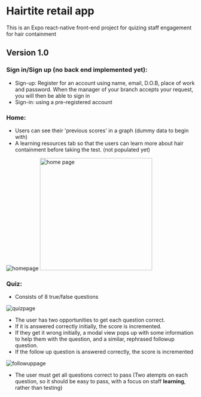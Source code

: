 # Hairtite retail app

This is an Expo react-native front-end project for quizing staff engagement for hair containment

## Version 1.0

### Sign in/Sign up (no back end implemented yet):
- Sign-up: Register for an account using name, email, D.O.B, place of work and password. When the manager of your branch accepts your request, you will then be able to sign in
- Sign-in: using a pre-registered account

### Home:
- Users can see their 'previous scores' in a graph (dummy data to begin with)
- A learning resources tab so that the users can learn more about hair containment before taking the test. (not populated yet)

![homepage](https://github.com/alexgburnet/Hairtite-App/blob/master/README%20images/v1.0%20home.png)
<img src="https://github.com/alexgburnet/Hairtite-App/blob/master/README%20images/v1.0%20home.png" alt="home page" width="300"/>

### Quiz:
- Consists of 8 true/false questions

![quizpage](https://github.com/alexgburnet/Hairtite-App/blob/master/README%20images/v1.0%20quiz.png)

- The user has two opportunities to get each question correct.
- If it is answered correctly initially, the score is incremented.
- If they get it wrong initially, a modal view pops up with some information to help them with the question, and a similar, rephrased followup question.
- If the follow up question is answered correctly, the score is incremented

![followuppage](https://github.com/alexgburnet/Hairtite-App/blob/master/README%20images/v1.0%20followup.png)

- The user must get all questions correct to pass (Two atempts on each question, so it should be easy to pass, with a focus on staff **learning**, rather than testing)
